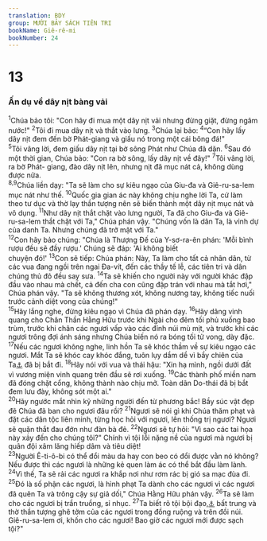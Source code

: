```yaml
---
translation: BDY
group: MƯỜI BẢY SÁCH TIÊN TRI
bookName: Giê-rê-mi 
bookNumber: 24
---
```


<div class="title"><h1>13</h1><h3>Ấn dụ về dây nịt bàng vải</h3></div>
<span class="verse gie_13_1"><sup>1</sup>Chúa bảo tôi: &#34;Con hãy đi mua một dây nịt vải nhưng đừng giặt, đừng ngâm nước!&#34; </span>
<span class="verse gie_13_2"><sup>2</sup>Tôi đi mua dây nịt và thắt vào lưng. </span>
<span class="verse gie_13_3"><sup>3</sup>Chúa lại bảo: </span>
<span class="verse gie_13_4"><sup>4</sup>“Con hãy lấy dây nịt đem đến bờ Phát-giang và giấu nó trong một cái bông đá!&#34;<br/></span>
<span class="verse gie_13_5"><sup>5</sup>Tôi vâng lời, đem giấu dây nịt tại bờ sông Phát như Chúa đã dặn. </span>
<span class="verse gie_13_6"><sup>6</sup>Sau đó một thời gian, Chúa bảo: &#34;Con ra bờ sông, lấy dây nịt về đây!&#34; </span>
<span class="verse gie_13_7"><sup>7</sup>Tôi vâng lời, ra bờ Phát- giang, đào dây nịt lên, nhưng nịt đã mục nát cả, không dùng được nữa.<br/></span>
<span class="verse gie_13_8 gie_13_9"><sup>8,9</sup>Chúa liền dạy: &#34;Ta sẽ làm cho sự kiêu ngạo của Giu-đa và Giê-ru-sa-lem mục nát như thế. </span>
<span class="verse gie_13_10"><sup>10</sup>Quốc gia gian ác này không chịu nghe lời Ta, cứ làm theo tư dục và thờ lạy thần tượng nên sẽ biến thành một dây nịt mục nát và vô dụng. </span>
<span class="verse gie_13_11"><sup>11</sup>Như dây nịt thắt chặt vào lưng người, Ta đã cho Giu-đa và Giê- ru-sa-lem thắt chặt với Ta,&#34; Chúa phán vậy. &#34;Chúng vốn là dân Ta, là vinh dự của danh Ta. Nhưng chúng đã trở mặt với Ta.&#34;<br/></span>
<span class="verse gie_13_12"><sup>12</sup>Con hãy bảo chúng: &#34;Chúa là Thượng Đế của Y-sơ-ra-ên phán: &#39;Mỗi bình rượu đều sẽ đầy rượu.&#39; Chúng sẽ đáp: &#39;Ai không biết<br/>chuyện đó!&#39; </span>
<span class="verse gie_13_13"><sup>13</sup>Con sẽ tiếp: Chúa phán: Này, Ta làm cho tất cả nhân dân, từ các vua đang ngồi trên ngai Đa-vít, đến các thầy tế lễ, các tiên tri và dân chúng thủ đô đều say sưa. </span>
<span class="verse gie_13_14"><sup>14</sup>Ta sẽ khiến cho người này với người khác đập đầu vào nhau mà chết, cả đến cha con cũng đập trán với nhau mà tắt hơi,&#34; Chúa phán vậy. &#34;Ta sẽ không thương xót, không nương tay, không tiếc nuối trước cảnh diệt vong của chúng!&#34;<br/></span>
<span class="verse gie_13_15"><sup>15</sup>Hãy lắng nghe, đừng kiêu ngạo vì Chúa đã phán dạy. </span>
<span class="verse gie_13_16"><sup>16</sup>Hãy dâng vinh quang cho Chân Thần Hằng Hữu trước khi Ngài cho đêm tối phủ xuống bao trùm, trước khi chân các ngươi vấp vào các đỉnh núi mù mịt, và trước khi các ngươi trông đợi ánh sáng nhưng Chúa biến nó ra bóng tối tử vong, dày đặc. </span>
<span class="verse gie_13_17"><sup>17</sup>Nếu các ngươi không nghe, linh hồn Ta sẽ khóc thầm về sự kiêu ngạo các ngươi. Mắt Ta sẽ khóc cay khóc đắng, tuôn lụy dầm dề vì bầy chiên của Ta<a href="#" data-toggle="tooltip" data-placement="bottom" title="Nt của Đấng Hằng Hữu">⚓</a> đã bị bắt đi. </span>
<span class="verse gie_13_18"><sup>18</sup>Hãy nói với vua và thái hậu: &#34;Xin hạ mình, ngồi dưới đất vì vương miện vinh quang trên đầu sẽ rơi xuống. </span>
<span class="verse gie_13_19"><sup>19</sup>Các thành phố miền nam đã đóng chặt cổng, không thành nào chịu mở. Toàn dân Do-thái đã bị bắt đem lưu đày, không sót một ai.&#34;<br/></span>
<span class="verse gie_13_20"><sup>20</sup>Hãy ngước mắt nhìn kỹ những người đến từ phương bắc! Bầy súc vật đẹp đẽ Chúa đã ban cho ngươi đâu rồi? </span>
<span class="verse gie_13_21"><sup>21</sup>Ngươi sẽ nói gì khi Chúa thăm phạt và đặt các dân tộc liên minh, từng học hỏi với ngươi, lên thống trị ngươi? Ngươi sẽ quặn thắt đau đớn như đàn bà đẻ. </span>
<span class="verse gie_13_22"><sup>22</sup>Ngươi sẽ tự hỏi: &#34;Vì sao các tai họa này xảy đến cho chúng tôi?&#34; Chính vì tội lỗi nặng nề của ngươi mà ngươi bị quân đội xâm lăng hiếp dâm và tiêu diệt!<br/></span>
<span class="verse gie_13_23"><sup>23</sup>Người Ê-ti-ô-bi có thể đổi màu da hay con beo có đổi được vằn nó không? Nếu được thì các ngươi là những kẻ quen làm ác có thể bắt đầu làm lành. </span>
<span class="verse gie_13_24"><sup>24</sup>Vì thế, Ta sẽ rải các ngươi ra khắp nơi như rơm rác bị gió sa mạc đùa đi. </span>
<span class="verse gie_13_25"><sup>25</sup>Đó là số phận các ngươi, là hình phạt Ta dành cho các ngươi vì các ngươi đã quên Ta và trông cậy sự giả dối,&#34; Chúa Hằng Hữu phán vậy. </span>
<span class="verse gie_13_26"><sup>26</sup>Ta sẽ làm cho các ngươi bị trần truồng, sỉ nhục. </span>
<span class="verse gie_13_27"><sup>27</sup>Ta biết rõ tội bội đạo,<a href="#" data-toggle="tooltip" data-placement="bottom" title="Nt ngoại tình">⚓</a> bất trung và thờ thần tượng ghê tởm của các ngươi trong đồng ruộng và trên đồi núi. Giê-ru-sa-lem ơi, khốn cho các ngươi! Bao giờ các ngươi mới được sạch tội?&#34;</span>
